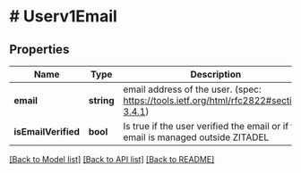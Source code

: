 # # Userv1Email

## Properties

Name | Type | Description | Notes
------------ | ------------- | ------------- | -------------
**email** | **string** | email address of the user. (spec: https://tools.ietf.org/html/rfc2822#section-3.4.1) | [optional]
**isEmailVerified** | **bool** | Is true if the user verified the email or if the email is managed outside ZITADEL | [optional]

[[Back to Model list]](../../README.md#models) [[Back to API list]](../../README.md#endpoints) [[Back to README]](../../README.md)
